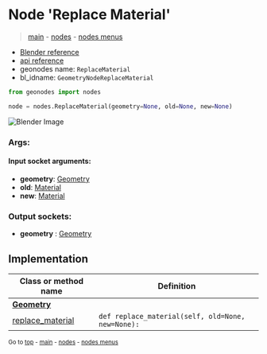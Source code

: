 # Node 'Replace Material'

> [main](../structure.md) - [nodes](nodes.md) - [nodes menus](nodes_menus.md)

- [Blender reference](https://docs.blender.org/manual/en/latest/modeling/geometry_nodes/material/replace_material.html)
- [api reference](https://docs.blender.org/api/current/bpy.types.GeometryNodeReplaceMaterial.html)
- geonodes name: `ReplaceMaterial`
- bl_idname: `GeometryNodeReplaceMaterial`

```python
from geonodes import nodes

node = nodes.ReplaceMaterial(geometry=None, old=None, new=None)
```

![Blender Image](https://docs.blender.org/manual/en/latest/_images/node-types_GeometryNodeReplaceMaterial.webp)

### Args:

#### Input socket arguments:

- **geometry**: [Geometry](Geometry.md)
- **old**: [Material](Material.md)
- **new**: [Material](Material.md)

### Output sockets:

- **geometry** : [Geometry](Geometry.md)

## Implementation

| Class or method name | Definition |
|----------------------|------------|
| **[Geometry](Geometry.md)** |
| [replace_material](Geometry.md#replace_material) | `def replace_material(self, old=None, new=None):` |
<sub>Go to [top](#node-Replace-Material) - [main](../structure.md) - [nodes](nodes.md) - [nodes menus](nodes_menus.md)</sub>


